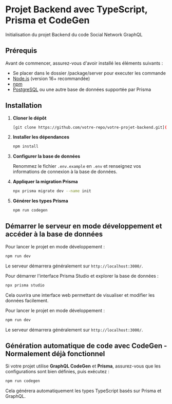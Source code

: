 # Projet Backend avec TypeScript, Prisma et CodeGen

Initialisation du projet Backend du code Social Network GraphQL

## Prérequis

Avant de commencer, assurez-vous d'avoir installé les éléments suivants :

- Se placer dans le dossier /package/server pour executer les commande
- [Node.js](https://nodejs.org/) (version 16+ recommandée)
- [npm](https://www.npmjs.com/)
- [PostgreSQL](https://www.postgresql.org/) ou une autre base de données supportée par Prisma

## Installation

1. **Cloner le dépôt**

   ```sh
   [git clone https://github.com/votre-repo/votre-projet-backend.git](https://github.com/lucastreille/social-network-graphql.git)
   ```

2. **Installer les dépendances**

   ```sh
   npm install
   ```

3. **Configurer la base de données**

   Renommez le fichier `.env.example` en `.env` et renseignez vos informations de connexion à la base de données.

4. **Appliquer la migration Prisma**

   ```sh
   npx prisma migrate dev --name init
   ```

5. **Générer les types Prisma**

   ```sh
   npm run codegen
   ```

## Démarrer le serveur en mode développement et accéder à la base de données

Pour lancer le projet en mode développement :

```sh
npm run dev
```

Le serveur démarrera généralement sur `http://localhost:3000/`.

Pour démarrer l'interface Prisma Studio et explorer la base de données :

```sh
npx prisma studio
```

Cela ouvrira une interface web permettant de visualiser et modifier les données facilement.

Pour lancer le projet en mode développement :

```sh
npm run dev
```

Le serveur démarrera généralement sur `http://localhost:3000/`.

## Génération automatique de code avec CodeGen - Normalement déjà fonctionnel

Si votre projet utilise **GraphQL CodeGen** et **Prisma**, assurez-vous que les configurations sont bien définies, puis exécutez :

```sh
npm run codegen
```

Cela générera automatiquement les types TypeScript basés sur Prisma et GraphQL.

